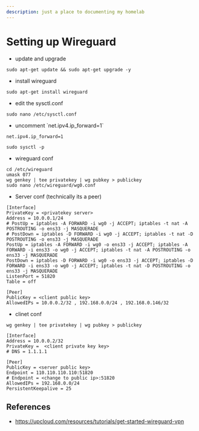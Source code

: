 ```yaml
---
description: just a place to documenting my homelab
---
```


# Setting up Wireguard



* update and upgrade&#x20;

```
sudo apt-get update && sudo apt-get upgrade -y
```

* install wireguard

```
sudo apt-get install wireguard
```

* edit the sysctl.conf

```
sudo nano /etc/sysctl.conf
```

* uncomment \`net.ipv4.ip\_forward=1\`

```
net.ipv4.ip_forward=1
```

```
sudo sysctl -p
```

* wireguard conf

```
cd /etc/wireguard
umask 077
wg genkey | tee privatekey | wg pubkey > publickey
sudo nano /etc/wireguard/wg0.conf
```

* Server conf (technically its a peer)

```
[Interface]
PrivateKey = <privatekey server>
Address = 10.0.0.1/24
# PostUp = iptables -A FORWARD -i wg0 -j ACCEPT; iptables -t nat -A POSTROUTING -o ens33 -j MASQUERADE
# PostDown = iptables -D FORWARD -i wg0 -j ACCEPT; iptables -t nat -D POSTROUTING -o ens33 -j MASQUERADE
PostUp = iptables -A FORWARD -i wg0 -o ens33 -j ACCEPT; iptables -A FORWARD -i ens33 -o wg0 -j ACCEPT; iptables -t nat -A POSTROUTING -o ens33 -j MASQUERADE
PostDown = iptables -D FORWARD -i wg0 -o ens33 -j ACCEPT; iptables -D FORWARD -i ens33 -o wg0 -j ACCEPT; iptables -t nat -D POSTROUTING -o ens33 -j MASQUERADE
ListenPort = 51820
Table = off

[Peer]
PublicKey = <client public key>
AllowedIPs = 10.0.0.2/32 , 192.168.0.0/24 , 192.168.0.146/32
```

* clinet conf

```
wg genkey | tee privatekey | wg pubkey > publickey
```

```
[Interface]
Address = 10.0.0.2/32
PrivateKey =  <client private key key>
# DNS = 1.1.1.1

[Peer]
PublicKey = <server public key>
Endpoint = 110.110.110.110:51820
# Endpoint = <change to public ip>:51820
AllowedIPs = 192.168.0.0/24
PersistentKeepalive = 25

```

## References

* https://upcloud.com/resources/tutorials/get-started-wireguard-vpn
